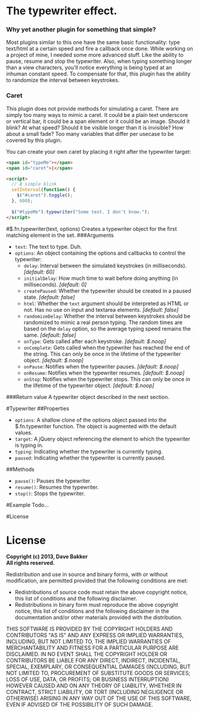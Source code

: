 The typewriter effect.
=================

### Why yet another plugin for something that simple?
Most plugins similar to this one have the same basic functionality: type text/html at a certain speed and fire a callback once done.
While working on a project of mine, I needed some more advanced stuff. Like the ability to pause, resume and stop the typewriter. 
Also, when typing something longer than a view characters, you'll notice everything is being typed at an inhuman constant speed.
To compensate for that, this plugin has the ability to randomize the interval between keystrokes.

### Caret
This plugin does not provide methods for simulating a caret. There are simply too many ways to mimic a caret.
It could be a plain text underscore or vertical bar, it could be a span element or it could be an image. 
Should it blink? At what speed? Should it be visible longer than it is invisible? How about a small fade? 
Too many variables that differ per usecase to be covered by this plugin.

You can create your own caret by placing it right after the typewriter target:
``` html
<span id="typeMe"></span>
<span id="caret">|</span>

<script>
  // A simple blink
  setInterval(function() {
    $("#caret").toggle();
  }, 600);
  
  $("#typeMe").typewriter("Some text. I don't know.");
</script>
```


#$.fn.typewriter(text, options)
Creates a typewriter object for the first matching element in the set.
###Arguments
- `text`: The text to type. Duh.
- `options`: An object containing the options and callbacks to control the typewriter:
  - `delay`: Interval between the simulated keystrokes (in milliseconds). *[default: 60]*
  - `initialDelay`: How much time to wait before doing anything (in milliseconds). *[default: 0]*
  - `createPaused`: Whether the typewriter should be created in a paused state. *[default: false]*
  - `html`: Whether the `text` argument should be interpreted as HTML or not. Has no use on input and textarea elements. *[default: false]*
  - `randomizeDelay`: Whether the interval between keystrokes should be randomized to mimic a real person typing. The random times are based on the `delay` option, so the average typing speed remains the same. *[default: false]*
  - `onType`: Gets called after each keystroke. *[default: $.noop]*
  - `onComplete`: Gets called when the typewriter has reached the end of the string. This can only be once in the lifetime of the typewriter object. *[default: $.noop]*
  - `onPause`: Notifies when the typewriter pauses. *[default: $.noop]*
  - `onResume`: Notifies when the typewriter resumes. *[default: $.noop]*
  - `onStop`: Notifies when the typewriter stops. This can only be once in the lifetime of the typewriter object. *[default: $.noop]*
 
###Return value
A typewriter object described in the next section. 


#Typewriter
##Properties
- `options`: A shallow clone of the options object passed into the $.fn.typewriter function. The object is augmented with the default values.
- `target`: A jQuery object referencing the element to which the typewriter is typing in.
- `typing`: Indicating whether the typewriter is currently typing.
- `paused`: Indicating whether the typewriter is currently paused.

##Methods
- `pause()`: Pauses the typewriter.
- `resume()`: Resumes the typewriter.
- `stop()`: Stops the typewriter.


#Example
Todo...


#License
# License

**Copyright (c) 2013, Dave Bakker**  
**All rights reserved.**  

Redistribution and use in source and binary forms, with or without modification, are permitted provided that the following conditions are met:

* Redistributions of source code must retain the above copyright notice, this list of conditions and the following disclaimer.
* Redistributions in binary form must reproduce the above copyright notice, this list of conditions and the following disclaimer in the documentation and/or other materials provided with the distribution.

THIS SOFTWARE IS PROVIDED BY THE COPYRIGHT HOLDERS AND CONTRIBUTORS "AS IS" AND ANY EXPRESS OR IMPLIED WARRANTIES, INCLUDING, BUT NOT LIMITED TO, THE IMPLIED WARRANTIES OF MERCHANTABILITY AND FITNESS FOR A PARTICULAR PURPOSE ARE DISCLAIMED. IN NO EVENT SHALL THE COPYRIGHT HOLDER OR CONTRIBUTORS BE LIABLE FOR ANY DIRECT, INDIRECT, INCIDENTAL, SPECIAL, EXEMPLARY, OR CONSEQUENTIAL DAMAGES (INCLUDING, BUT NOT LIMITED TO, PROCUREMENT OF SUBSTITUTE GOODS OR SERVICES; LOSS OF USE, DATA, OR PROFITS; OR BUSINESS INTERRUPTION) HOWEVER CAUSED AND ON ANY THEORY OF LIABILITY, WHETHER IN CONTRACT, STRICT LIABILITY, OR TORT (INCLUDING NEGLIGENCE OR OTHERWISE) ARISING IN ANY WAY OUT OF THE USE OF THIS SOFTWARE, EVEN IF ADVISED OF THE POSSIBILITY OF SUCH DAMAGE.

